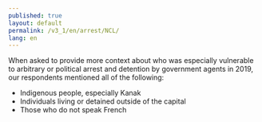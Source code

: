```yaml
---
published: true
layout: default
permalink: /v3_1/en/arrest/NCL/
lang: en
---
```

When asked to provide more context about who was especially vulnerable to arbitrary or political arrest and detention by government agents in 2019, our respondents mentioned all of the following:

-	Indigenous people, especially Kanak 
-	Individuals living or detained outside of the capital
-	Those who do not speak French